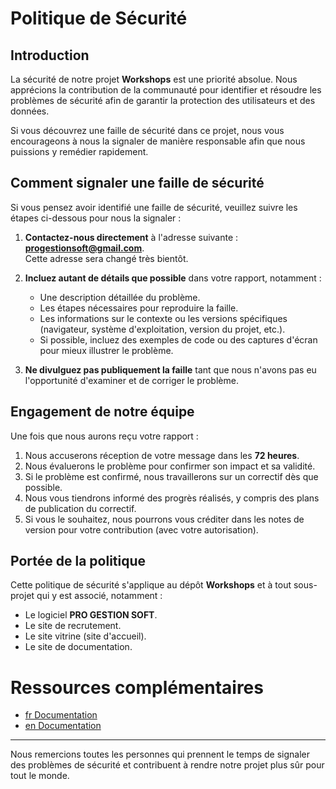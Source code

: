 # Politique de Sécurité

## Introduction

La sécurité de notre projet **Workshops** est une priorité absolue. Nous apprécions la contribution de la communauté pour identifier et résoudre les problèmes de sécurité afin de garantir la protection des utilisateurs et des données.

Si vous découvrez une faille de sécurité dans ce projet, nous vous encourageons à nous la signaler de manière responsable afin que nous puissions y remédier rapidement.


## Comment signaler une faille de sécurité

Si vous pensez avoir identifié une faille de sécurité, veuillez suivre les étapes ci-dessous pour nous la signaler :

1. **Contactez-nous directement** à l'adresse suivante : **progestionsoft@gmail.com**.  
   Cette adresse sera changé très bientôt.

2. **Incluez autant de détails que possible** dans votre rapport, notamment :
   - Une description détaillée du problème.
   - Les étapes nécessaires pour reproduire la faille.
   - Les informations sur le contexte ou les versions spécifiques (navigateur, système d'exploitation, version du projet, etc.).
   - Si possible, incluez des exemples de code ou des captures d'écran pour mieux illustrer le problème.

3. **Ne divulguez pas publiquement la faille** tant que nous n'avons pas eu l'opportunité d'examiner et de corriger le problème. 


## Engagement de notre équipe

Une fois que nous aurons reçu votre rapport :
1. Nous accuserons réception de votre message dans les **72 heures**.
2. Nous évaluerons le problème pour confirmer son impact et sa validité.
3. Si le problème est confirmé, nous travaillerons sur un correctif dès que possible.
4. Nous vous tiendrons informé des progrès réalisés, y compris des plans de publication du correctif.
5. Si vous le souhaitez, nous pourrons vous créditer dans les notes de version pour votre contribution (avec votre autorisation).


## Portée de la politique

Cette politique de sécurité s'applique au dépôt **Workshops** et à tout sous-projet qui y est associé, notamment :
- Le logiciel **PRO GESTION SOFT**.
- Le site de recrutement.
- Le site vitrine (site d'accueil).
- Le site de documentation.

# Ressources complémentaires

- [fr Documentation](https://pgsdocs.github.io/)
- [en Documentation](https://pgsdocs.github.io/en/)


---

Nous remercions toutes les personnes qui prennent le temps de signaler des problèmes de sécurité et contribuent à rendre notre projet plus sûr pour tout le monde.